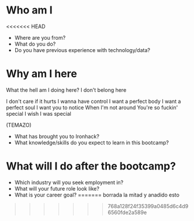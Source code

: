
# Who am I

<<<<<<< HEAD
* Where are you from?
* What do you do?
* Do you have previous experience with technology/data?

# Why am I here

What the hell am I doing here?
I don't belong here


I don't care if it hurts
I wanna have control
I want a perfect body
I want a perfect soul
I want you to notice
When I'm not around
You're so fuckin' special
I wish I was special

(TEMAZO)



* What has brought you to Ironhack?
* What knowledge/skills do you expect to learn in this bootcamp?

# What will I do after the bootcamp?

* Which industry will you seek employment in?
* What will your future role look like?
* What is your career goal?
=======
borrada la mitad y anadido esto

>>>>>>> 768a128f24f35399a0485d6c4d96560fde2a589e
